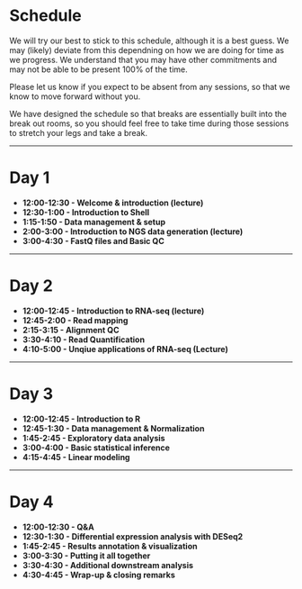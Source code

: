 # Schedule

We will try our best to stick to this schedule, although it is a best guess. We may (likely) deviate from this dependning on how we are doing for time as we progress. We understand that you may have other commitments and may not be able to be present 100% of the time.

Please let us know if you expect to be absent from any sessions, so that we know to move forward without you.

We have designed the schedule so that breaks are essentially built into the break out rooms, so you should feel free to take time during those sessions to stretch your legs and take a break.

---

# Day 1

- **12:00-12:30 - Welcome & introduction (lecture)**
- **12:30-1:00 - Introduction to Shell**
- **1:15-1:50 - Data management & setup**
- **2:00-3:00 - Introduction to NGS data generation (lecture)**
- **3:00-4:30 - FastQ files and Basic QC**

---

# Day 2

- **12:00-12:45 - Introduction to RNA-seq (lecture)**
- **12:45-2:00 - Read mapping**
- **2:15-3:15 - Alignment QC**
- **3:30-4:10 - Read Quantification** 
- **4:10-5:00 - Unqiue applications of RNA-seq (Lecture)**

---

# Day 3

- **12:00-12:45 - Introduction to R**
- **12:45-1:30 - Data management & Normalization**
- **1:45-2:45 - Exploratory data analysis**
- **3:00-4:00 - Basic statistical inference**
- **4:15-4:45 - Linear modeling**
---

# Day 4

- **12:00-12:30 - Q&A**
- **12:30-1:30 - Differential expression analysis with DESeq2**
- **1:45-2:45 - Results annotation & visualization**
- **3:00-3:30 - Putting it all together**
- **3:30-4:30 - Additional downstream analysis**
- **4:30-4:45 - Wrap-up & closing remarks**
